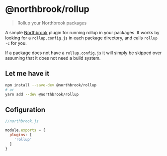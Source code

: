 # @northbrook/rollup

> Rollup your Northbrook packages

A simple [Northbrook](https://github.com/northbrookjs/northbrook) plugin for 
running rollup in your packages. It works by looking for a `rollup.config.js`
in each package directory, and calls `rollup -c` for you. 

If a package does not have a `rollup.config.js` it will simply be skipped over 
assuming that it does not need a build system. 

## Let me have it 

```sh
npm install --save-dev @northbrook/rollup
# or 
yarn add --dev @northbrook/rollup 
```

## Cofiguration 
```js
//northbrook.js 

module.exports = {
  plugins: [
    'rollup'
  ]
}

```
